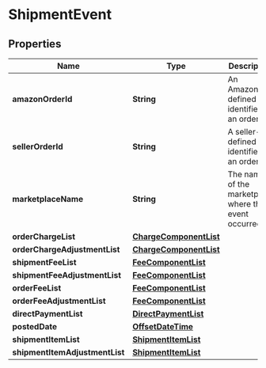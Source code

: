 # ShipmentEvent

## Properties
Name | Type | Description | Notes
------------ | ------------- | ------------- | -------------
**amazonOrderId** | **String** | An Amazon-defined identifier for an order. |  [optional]
**sellerOrderId** | **String** | A seller-defined identifier for an order. |  [optional]
**marketplaceName** | **String** | The name of the marketplace where the event occurred. |  [optional]
**orderChargeList** | [**ChargeComponentList**](ChargeComponentList.md) |  |  [optional]
**orderChargeAdjustmentList** | [**ChargeComponentList**](ChargeComponentList.md) |  |  [optional]
**shipmentFeeList** | [**FeeComponentList**](FeeComponentList.md) |  |  [optional]
**shipmentFeeAdjustmentList** | [**FeeComponentList**](FeeComponentList.md) |  |  [optional]
**orderFeeList** | [**FeeComponentList**](FeeComponentList.md) |  |  [optional]
**orderFeeAdjustmentList** | [**FeeComponentList**](FeeComponentList.md) |  |  [optional]
**directPaymentList** | [**DirectPaymentList**](DirectPaymentList.md) |  |  [optional]
**postedDate** | [**OffsetDateTime**](OffsetDateTime.md) |  |  [optional]
**shipmentItemList** | [**ShipmentItemList**](ShipmentItemList.md) |  |  [optional]
**shipmentItemAdjustmentList** | [**ShipmentItemList**](ShipmentItemList.md) |  |  [optional]
